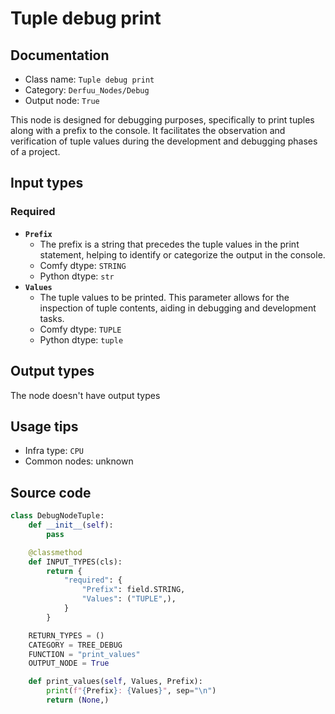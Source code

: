 # Tuple debug print
## Documentation
- Class name: `Tuple debug print`
- Category: `Derfuu_Nodes/Debug`
- Output node: `True`

This node is designed for debugging purposes, specifically to print tuples along with a prefix to the console. It facilitates the observation and verification of tuple values during the development and debugging phases of a project.
## Input types
### Required
- **`Prefix`**
    - The prefix is a string that precedes the tuple values in the print statement, helping to identify or categorize the output in the console.
    - Comfy dtype: `STRING`
    - Python dtype: `str`
- **`Values`**
    - The tuple values to be printed. This parameter allows for the inspection of tuple contents, aiding in debugging and development tasks.
    - Comfy dtype: `TUPLE`
    - Python dtype: `tuple`
## Output types
The node doesn't have output types
## Usage tips
- Infra type: `CPU`
- Common nodes: unknown


## Source code
```python
class DebugNodeTuple:
    def __init__(self):
        pass

    @classmethod
    def INPUT_TYPES(cls):
        return {
            "required": {
                "Prefix": field.STRING,
                "Values": ("TUPLE",),
            }
        }

    RETURN_TYPES = ()
    CATEGORY = TREE_DEBUG
    FUNCTION = "print_values"
    OUTPUT_NODE = True

    def print_values(self, Values, Prefix):
        print(f"{Prefix}: {Values}", sep="\n")
        return (None,)

```
